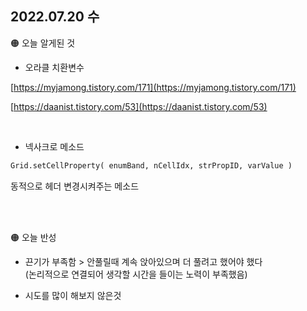 
## 2022.07.20 수

🟠 오늘 알게된 것

- 오라클 치환변수

[https://myjamong.tistory.com/171](https://myjamong.tistory.com/171)

[https://daanist.tistory.com/53](https://daanist.tistory.com/53)

<br>

- 넥사크로 메소드

```sql
Grid.setCellProperty( enumBand, nCellIdx, strPropID, varValue )
```

동적으로 헤더 변경시켜주는 메소드

<br><br>

🟠 오늘 반성

- 끈기가 부족함 > 안풀릴때 계속 앉아있으며 더 풀려고 했어야 했다  
  (논리적으로 연결되어 생각할 시간을 들이는 노력이 부족했음)  

- 시도를 많이 해보지 않은것
